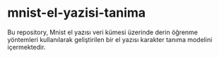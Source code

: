 # mnist-el-yazisi-tanima
Bu repository, Mnist el yazısı veri kümesi üzerinde derin öğrenme yöntemleri kullanılarak geliştirilen bir el yazısı karakter tanıma modelini içermektedir.
